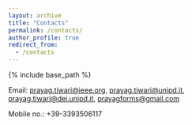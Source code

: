 ```yaml
---
layout: archive
title: "Contacts"
permalink: /contacts/
author_profile: true
redirect_from:
  - /contacts
---
```


{% include base_path %}


Email: prayag.tiwari@ieee.org, prayag.tiwari@unipd.it, prayag.tiwari@dei.unipd.it, prayagforms@gmail.com

Mobile no.: +39-3393506117
